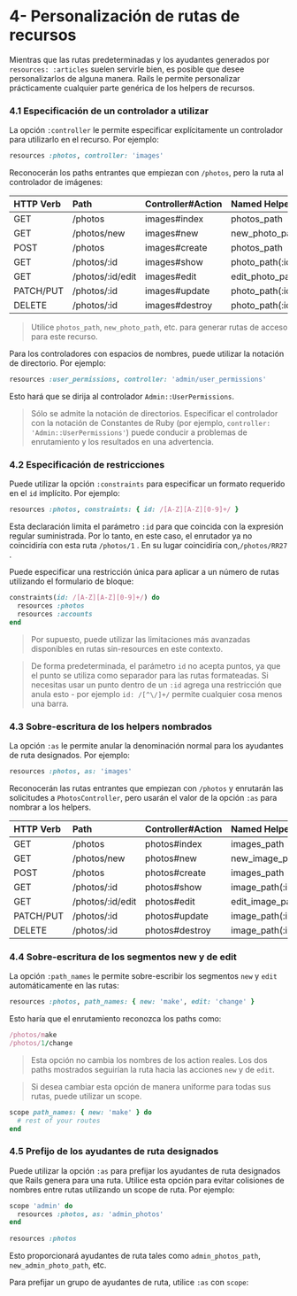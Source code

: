 # 4- Personalización de rutas de recursos

Mientras que las rutas predeterminadas y los ayudantes generados por `resources: :articles` suelen servirle bien, es posible que desee personalizarlos de alguna manera. Rails le permite personalizar prácticamente cualquier parte genérica de los helpers de recursos.

### 4.1 Especificación de un controlador a utilizar

La opción `:controller` le permite especificar explícitamente un controlador para utilizarlo en el recurso. Por ejemplo:

```ruby
resources :photos, controller: 'images'
```

Reconocerán los paths entrantes que empiezan con `/photos`, pero la ruta al controlador de imágenes:

| HTTP Verb | Path | Controller\#Action | Named Helper |
| :--- | :--- | :--- | :--- |
| GET | /photos | images\#index | photos\_path |
| GET | /photos/new | images\#new | new\_photo\_path |
| POST | /photos | images\#create | photos\_path |
| GET | /photos/:id | images\#show | photo\_path\(:id\) |
| GET | /photos/:id/edit | images\#edit | edit\_photo\_path\(:id\) |
| PATCH/PUT | /photos/:id | images\#update | photo\_path\(:id\) |
| DELETE | /photos/:id | images\#destroy | photo\_path\(:id\) |

> Utilice `photos_path`, `new_photo_path`, etc. para generar rutas de acceso para este recurso.

Para los controladores con espacios de nombres, puede utilizar la notación de directorio. Por ejemplo:

```ruby
resources :user_permissions, controller: 'admin/user_permissions'
```

Esto hará que se dirija al controlador `Admin::UserPermissions`.

> Sólo se admite la notación de directorios. Especificar el controlador con la notación de Constantes de Ruby \(por ejemplo, `controller: 'Admin::UserPermissions'`\) puede conducir a problemas de enrutamiento y los resultados en una advertencia.

### 4.2 Especificación de restricciones

Puede utilizar la opción `:constraints` para especificar un formato requerido en el `id` implícito. Por ejemplo:

```ruby
resources :photos, constraints: { id: /[A-Z][A-Z][0-9]+/ }
```

Esta declaración limita el parámetro `:id` para que coincida con la expresión regular suministrada. Por lo tanto, en este caso, el enrutador ya no coincidiría con esta ruta `/photos/1` . En su lugar coincidiría con,`/photos/RR27` .

Puede especificar una restricción única para aplicar a un número de rutas utilizando el formulario de bloque:

```ruby
constraints(id: /[A-Z][A-Z][0-9]+/) do
  resources :photos
  resources :accounts
end
```

> Por supuesto, puede utilizar las limitaciones más avanzadas disponibles en rutas sin-resources en este contexto.

> De forma predeterminada, el parámetro `id` no acepta puntos, ya que el punto se utiliza como separador para las rutas formateadas. Si necesitas usar un punto dentro de un `:id` agrega una restricción que anula esto - por ejemplo `id: /[^\/]+/` permite cualquier cosa menos una barra.

### 4.3 Sobre-escritura de los helpers nombrados

La opción `:as` le permite anular la denominación normal para los ayudantes de ruta designados. Por ejemplo:

```ruby
resources :photos, as: 'images'
```

Reconocerán las rutas entrantes que empiezan con `/photos` y enrutarán las solicitudes a `PhotosController`, pero usarán el valor de la opción `:as` para nombrar a los helpers.

| HTTP Verb | Path | Controller\#Action | Named Helper |
| :--- | :--- | :--- | :--- |
| GET | /photos | photos\#index | images\_path |
| GET | /photos/new | photos\#new | new\_image\_path |
| POST | /photos | photos\#create | images\_path |
| GET | /photos/:id | photos\#show | image\_path\(:id\) |
| GET | /photos/:id/edit | photos\#edit | edit\_image\_path\(:id\) |
| PATCH/PUT | /photos/:id | photos\#update | image\_path\(:id\) |
| DELETE | /photos/:id | photos\#destroy | image\_path\(:id\) |

### 4.4 Sobre-escritura de los segmentos new y de edit

La opción `:path_names` le permite sobre-escribir los segmentos `new` y `edit` automáticamente en las rutas:

```ruby
resources :photos, path_names: { new: 'make', edit: 'change' }
```

Esto haría que el enrutamiento reconozca los paths como:

```ruby
/photos/make
/photos/1/change
```

> Esta opción no cambia los nombres de los action reales. Los dos paths mostrados seguirían la ruta hacia las acciones `new` y de `edit`.

> Si desea cambiar esta opción de manera uniforme para todas sus rutas, puede utilizar un scope.

```ruby
scope path_names: { new: 'make' } do
  # rest of your routes
end
```

### 4.5 Prefijo de los ayudantes de ruta designados

Puede utilizar la opción `:as` para prefijar los ayudantes de ruta designados que Rails genera para una ruta. Utilice esta opción para evitar colisiones de nombres entre rutas utilizando un scope de ruta. Por ejemplo:

```ruby
scope 'admin' do
  resources :photos, as: 'admin_photos'
end
 
resources :photos
```

Esto proporcionará ayudantes de ruta tales como `admin_photos_path`, `new_admin_photo_path`, etc.

Para prefijar un grupo de ayudantes de ruta, utilice `:as` con `scope`:





